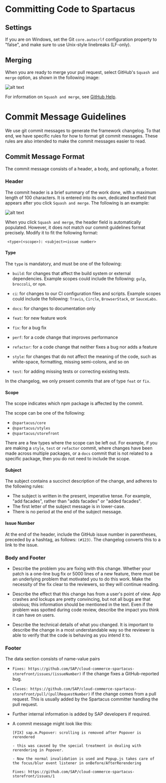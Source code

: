 # Committing Code to Spartacus

## Settings
If you are on Windows, set the Git `core.autocrlf` configuration property to "false", and make sure to use Unix-style linebreaks (LF-only).

## Merging

When you are ready to merge your pull request, select GitHub's `Squash and merge` option, as shown in the following image:

![alt text](https://github.com/SAP/cloud-commerce-spartacus-storefront/tree/develop/docs/assets/images/Squash_and_merge_button.png "Squash and merge button")

For information on  `Squash and merge`, see [GitHub Help](https://help.github.com/articles/about-pull-request-merges/).


# Commit Message Guidelines

We use git commit messages to generate the framework changelog. To that end, we have specific rules for how to format git commit messages. These rules are also intended to make the commit messages easier to read.

## Commit Message Format

The commit message consists of a header, a body, and optionally, a footer.


### Header

The commit header is a brief summary of the work done, with a maximum length of 100 characters. It is entered into its own, dedicated textfield that appears after you click `Squash and merge`. The following is an example:

![alt text](https://github.com/SAP/cloud-commerce-spartacus-storefront/tree/develop/docs/assets/images/Squash_and_merge_header.png "Commit message header")

When you click `Squash and merge`, the header field is automatically populated. However, it does not match our commit guidelines format precisely. Modify it to fit the following format: 

```
 <type>(<scope>): <subject><issue number>
``` 
#### Type

The `type` is mandatory, and must be one of the following:

* `build`: for changes that affect the build system or external dependencies. Example scopes could include the following: `gulp`, `broccoli`, or `npm`.

* `ci`: for changes to our CI configuration files and scripts. Example scopes could include the following: `Travis`, `Circle`, `BrowserStack`, or `SauceLabs`.

* `docs`: for changes to documentation only

* `feat`: for new feature work

* `fix`: for a bug fix

* `perf`: for a code change that improves performance

* `refactor`: for a code change that neither fixes a bug nor adds a feature

* `style`: for changes that do not affect the meaning of the code, such as white-space, formatting, missing semi-colons, and so on

* `test`: for adding missing tests or correcting existing tests.

In the changelog, we only present commits that are of type `feat` or `fix`.

#### Scope

The scope indicates which npm package is affected by the commit.

The scope can be one of the following:

* `@spartacus/core`
* `@spartacus/styles`
* `@spartacus/storefront`

There are a few types where the scope can be left out. For example, if you are making a `style`, `test` or `refactor` commit, where changes have been made across multiple packages, or a `docs` commit that is not related to a specific package, then you do not need to include the scope.

#### Subject

The subject contains a succinct description of the change, and adheres to the following rules:

* The subject is written in the present, imperative tense. For example, "add facades", rather than "adds facades" or "added facades".
* The first letter of the subject message is in lower-case.
* There is no period at the end of the subject message.

#### Issue Number

At the end of the header, include the GitHub issue number in parentheses, preceded by a hashtag, as follows: `(#123)`. The changelog converts this to a link to the issue.


### Body and Footer
- Describe the problem you are fixing with this change. Whether your patch is a one-line bug fix or 5000 lines of a new feature, there must be an underlying problem that motivated you to do this work. Make the necessity of the fix clear to the reviewers, so they will continue reading.

- Describe the effect that this change has from a user's point of view. App crashes and lockups are pretty convincing, but not all bugs are that obvious; this information should be mentioned in the text. Even if the problem was spotted during code review, describe the impact you think it can have on users.

- Describe the technical details of what you changed. It is important to describe the change in a most understandable way so the reviewer is able to verify that the code is behaving as you intend it to.


### Footer
The data section consists of name-value pairs
-   `Fixes: https://github.com/SAP/cloud-commerce-spartacus-storefront/issues/(issueNumber)` if the change fixes a GitHub-reported bug.
-   `Closes: https://github.com/SAP/cloud-commerce-spartacus-storefront/pull/(pullRequestNumber)` if the change comes from a pull request. This is usually added by the Spartacus committer handling the pull request.
-   Further internal information is added by SAP developers if required.
- A commit message might look like this:

    ``` wiki
    [FIX] sap.m.Popover: scrolling is removed after Popover is rerendered
    
    - this was caused by the special treatment in dealing with rerendering in Popover.
    
    - Now the normal invalidation is used and Popup.js takes care of the focus/blur event listener in onBefore/AfterRerendering
    
    Fixes: https://github.com/SAP/cloud-commerce-spartacus-storefront/issues/1
    ```


